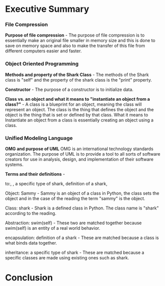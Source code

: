 # Executive Summary 

### File Compression 

**Purpose of file compression** - The purpose of file compression is to essentially make an original file smaller in memory size and this is done to save on memory space and also to make the transfer of this file from different computers easier and faster.

### Object Oriented Programming

**Methods and property of the Shark Class** - The methods of the Shark class is "self" and the property of the shark class is the "print" property.

**Constructor** - The purpose of a constructor is to initialize data.

**Class vs. an object and what it means to "instantiate an object from a class?"** - A class is a blueprint for an object, meaning the class will represent an object. The class is the thing that defines the object and the object is the thing that is set or defined by that class. What it means to Instantiate an object from a class is essentially creating an object using a class. 

### Unified Modeling Language

**OMG and purpose of UML** OMG is an international technology standards organization. The purpose of UML is to provide a tool to all sorts of software creators for use in analysis, design, and implementation of their software systems. 

**Terms and their definitions** -
 
to:, , a specific type of shark, definition of a shark, 



Object: Sammy - Sammy is an object of a class in Python, the class sets the object and in the case of the reading the term "sammy" is the object.

Class: shark - Shark is a defined class in Python. The class name is "shark" according to the reading.  

Abstraction: swim(self) - These two are matched together because swim(self) is an entity of a real world behavior.

encapsulation: definition of a shark - These are matched because a class is what binds data together. 

inheritance: a specific type of shark - These are matched because a specific classes are made using existing ones such as shark.

# Conclusion
